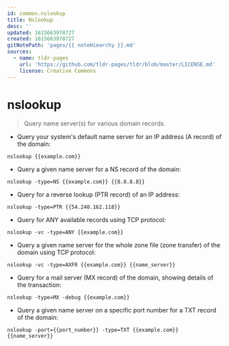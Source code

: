 ```yaml
---
id: common.nslookup
title: Nslookup
desc: ''
updated: 1615663978727
created: 1615663978727
gitNotePath: 'pages/{{ noteHiearchy }}.md'
sources:
  - name: tldr-pages
    url: 'https://github.com/tldr-pages/tldr/blob/master/LICENSE.md'
    license: Creative Commons
---
```

# nslookup

> Query name server(s) for various domain records.

- Query your system's default name server for an IP address (A record) of the domain:

`nslookup {{example.com}}`

- Query a given name server for a NS record of the domain:

`nslookup -type=NS {{example.com}} {{8.8.8.8}}`

- Query for a reverse lookup (PTR record) of an IP address:

`nslookup -type=PTR {{54.240.162.118}}`

- Query for ANY available records using TCP protocol:

`nslookup -vc -type=ANY {{example.com}} `

- Query a given name server for the whole zone file (zone transfer) of the domain using TCP protocol:

`nslookup -vc -type=AXFR {{example.com}} {{name_server}}`

- Query for a mail server (MX record) of the domain, showing details of the transaction:

`nslookup -type=MX -debug {{example.com}}`

- Query a given name server on a specific port number for a TXT record of the domain:

`nslookup -port={{port_number}} -type=TXT {{example.com}} {{name_server}}`

